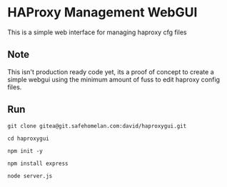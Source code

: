 # HAProxy Management WebGUI

This is a simple web interface for managing haproxy cfg files

## Note

This isn't production ready code yet, its a proof of concept to create a simple webgui using the minimum amount of fuss to edit haproxy config files.


## Run

``git clone gitea@git.safehomelan.com:david/haproxygui.git``

``cd haproxygui``

``npm init -y``

``npm install express``

``node server.js``

